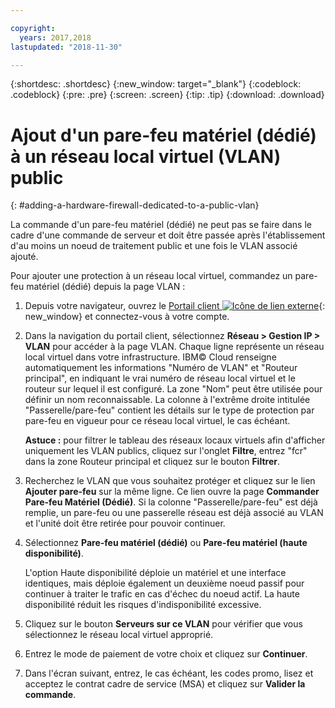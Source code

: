 ```yaml
---

copyright:
  years: 2017,2018
lastupdated: "2018-11-30"

---
```


{:shortdesc: .shortdesc}
{:new_window: target="_blank"}
{:codeblock: .codeblock}
{:pre: .pre}
{:screen: .screen}
{:tip: .tip}
{:download: .download}

# Ajout d'un pare-feu matériel (dédié) à un réseau local virtuel (VLAN) public
{: #adding-a-hardware-firewall-dedicated-to-a-public-vlan}

La commande d'un pare-feu matériel (dédié) ne peut pas se faire dans le cadre d'une commande de serveur et doit être passée après l'établissement d'au moins un noeud de traitement public et une fois le VLAN associé ajouté.

Pour ajouter une protection à un réseau local virtuel, commandez un pare-feu matériel (dédié) depuis la page VLAN :

1. Depuis votre navigateur, ouvrez le [Portail client ![Icône de lien externe](../../icons/launch-glyph.svg "Icône de lien externe")](https://control.softlayer.com/){: new_window} et connectez-vous à votre compte.
2. Dans la navigation du portail client, sélectionnez **Réseau > Gestion IP > VLAN** pour accéder à la page VLAN. Chaque ligne représente un réseau local virtuel dans votre infrastructure. IBM© Cloud renseigne automatiquement les informations "Numéro de VLAN" et "Routeur principal", en indiquant le vrai numéro de réseau local virtuel et le routeur sur lequel il est configuré. La zone "Nom" peut être utilisée pour définir un nom reconnaissable. La colonne à l'extrême droite intitulée "Passerelle/pare-feu" contient les détails sur le type de protection par pare-feu en vigueur pour ce réseau local virtuel, le cas échéant. 

	**Astuce :** pour filtrer le tableau des réseaux locaux virtuels afin d'afficher uniquement les VLAN publics, cliquez sur l'onglet **Filtre**, entrez "fcr" dans la zone Routeur principal et cliquez sur le bouton **Filtrer**.
3. Recherchez le VLAN que vous souhaitez protéger et cliquez sur le lien **Ajouter pare-feu** sur la même ligne. Ce lien ouvre la page **Commander Pare-feu Matériel (Dédié)**. Si la colonne "Passerelle/pare-feu" est déjà remplie, un pare-feu ou une passerelle réseau est déjà associé au VLAN et l'unité doit être retirée pour pouvoir continuer.
4. Sélectionnez **Pare-feu matériel (dédié)** ou **Pare-feu matériel (haute disponibilité)**. 

	L'option Haute disponibilité déploie un matériel et une interface identiques, mais déploie également un deuxième noeud passif pour continuer à traiter le trafic en cas d'échec du noeud actif. La haute disponibilité réduit les risques d'indisponibilité excessive. 

5. Cliquez sur le bouton **Serveurs sur ce VLAN** pour vérifier que vous sélectionnez le réseau local virtuel approprié.
6. Entrez le mode de paiement de votre choix et cliquez sur **Continuer**.
7. Dans l'écran suivant, entrez, le cas échéant, les codes promo, lisez et acceptez le contrat cadre de service (MSA) et cliquez sur **Valider la commande**. 
